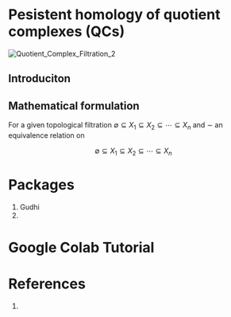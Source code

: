 # Pesistent homology of quotient complexes (QCs)

![Quotient_Complex_Filtration_2](https://github.com/peterbillhu/PH_of_Quotient_Complexes/assets/28446650/14d968b0-bef8-4cb9-ab79-cdd03342d9e9)

## Introduciton


## Mathematical formulation

For a given topological filtration $\emptyset \subseteq X_1 \subseteq X_2 \subseteq \cdots \subseteq X_n$ and $\sim$ an equivalence relation on 



$$\emptyset \subseteq X_1 \subseteq X_2 \subseteq \cdots \subseteq X_n$$

# Packages

1.  Gudhi
2.  


# Google Colab Tutorial


# References

1. 
